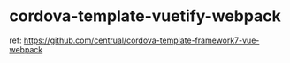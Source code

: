# cordova-template-vuetify-webpack
ref: https://github.com/centrual/cordova-template-framework7-vue-webpack
